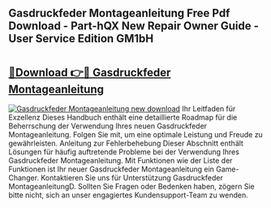 ## Gasdruckfeder Montageanleitung Free Pdf Download - Part-hQX New Repair Owner Guide - User Service Edition GM1bH

# <h2><a href="http://df7y8q.blite.top/?on=Gasdruckfeder+Montageanleitung">🔗Download 👉🔴 Gasdruckfeder Montageanleitung</a></h2>

[![Gasdruckfeder Montageanleitung new download](https://i.imgur.com/lujVjoI.png)](http://df7y8q.blite.top/?on=Gasdruckfeder+Montageanleitung)
Ihr Leitfaden für Exzellenz Dieses Handbuch enthält eine detaillierte Roadmap für die Beherrschung der Verwendung Ihres neuen Gasdruckfeder Montageanleitung. Folgen Sie mit, um eine optimale Leistung und Freude zu gewährleisten. Anleitung zur Fehlerbehebung Dieser Abschnitt enthält Lösungen für häufig auftretende Probleme bei der Verwendung Ihres Gasdruckfeder Montageanleitung. Mit Funktionen wie der Liste der Funktionen ist Ihr neuer Gasdruckfeder Montageanleitung ein Game-Changer. Kontaktieren Sie uns für Unterstützung Gasdruckfeder MontageanleitungD. Sollten Sie Fragen oder Bedenken haben, zögern Sie bitte nicht, sich an unser engagiertes Kundensupport-Team zu wenden.
